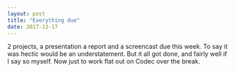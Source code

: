 ```yaml
---
layout: post
title: "Everything due"
date: 2017-12-17
---
```


2 projects, a presentation a report and a screencast due this week. To say it was hectic would be an understatement. But it all got done, and fairly well if I say so myself. Now just to work flat out on Codec over the break.